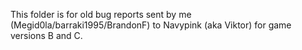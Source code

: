 This folder is for old bug reports sent by me (Megid0la/barraki1995/BrandonF) to Navypink (aka Viktor) for game versions B and C.
